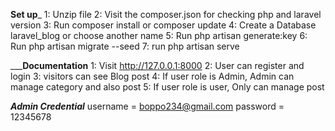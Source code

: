 ____________Set up_____________
1: Unzip file 
2: Visit the composer.json for checking php and laravel version
3: Run composer install or composer update
4: Create a Database laravel_blog or choose another name
5: Run php artisan generate:key
6: Run php artisan migrate --seed
7: run php artisan serve

_____________Documentation__________
1: Visit http://127.0.0.1:8000
2: User can register and login
3: visitors can see Blog post
4: If user role is Admin, Admin can manage category and also post
5: If user role is user, Only can manage post

_______Admin Credential_______
username = boppo234@gmail.com
password = 12345678
